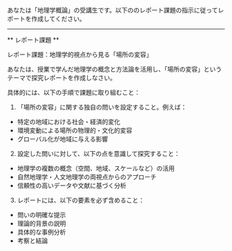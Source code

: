 あなたは「地理学概論」の受講生です。以下ののレポート課題の指示に従ってレポートを作成してください。

---------------------------------------
** レポート課題 **

レポート課題：地理学的視点から見る「場所の変容」

あなたは、授業で学んだ地理学の概念と方法論を活用し、「場所の変容」というテーマで探究レポートを作成しなさい。

具体的には、以下の手順で課題に取り組むこと：

1. 「場所の変容」に関する独自の問いを設定すること。例えば：
- 特定の地域における社会・経済的変化
- 環境変動による場所の物理的・文化的変容
- グローバル化が地域に与える影響

2. 設定した問いに対して、以下の点を意識して探究すること：
- 地理学の複数の概念（空間、地域、スケールなど）の活用
- 自然地理学・人文地理学の両視点からのアプローチ
- 信頼性の高いデータや文献に基づく分析

3. レポートには、以下の要素を必ず含めること：
- 問いの明確な提示
- 理論的背景の説明
- 具体的な事例分析
- 考察と結論